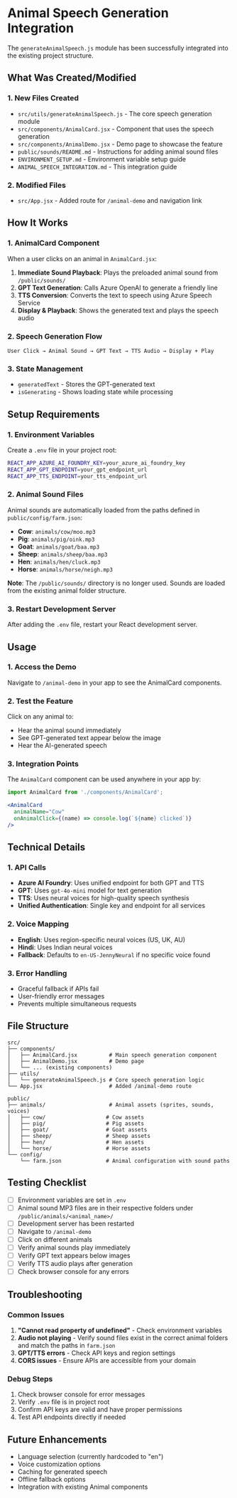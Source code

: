 # Animal Speech Generation Integration

The `generateAnimalSpeech.js` module has been successfully integrated into the existing project structure.

## What Was Created/Modified

### 1. New Files Created
- `src/utils/generateAnimalSpeech.js` - The core speech generation module
- `src/components/AnimalCard.jsx` - Component that uses the speech generation
- `src/components/AnimalDemo.jsx` - Demo page to showcase the feature
- `public/sounds/README.md` - Instructions for adding animal sound files
- `ENVIRONMENT_SETUP.md` - Environment variable setup guide
- `ANIMAL_SPEECH_INTEGRATION.md` - This integration guide

### 2. Modified Files
- `src/App.jsx` - Added route for `/animal-demo` and navigation link

## How It Works

### 1. AnimalCard Component
When a user clicks on an animal in `AnimalCard.jsx`:

1. **Immediate Sound Playback**: Plays the preloaded animal sound from `/public/sounds/`
2. **GPT Text Generation**: Calls Azure OpenAI to generate a friendly line
3. **TTS Conversion**: Converts the text to speech using Azure Speech Service
4. **Display & Playback**: Shows the generated text and plays the speech audio

### 2. Speech Generation Flow
```
User Click → Animal Sound → GPT Text → TTS Audio → Display + Play
```

### 3. State Management
- `generatedText` - Stores the GPT-generated text
- `isGenerating` - Shows loading state while processing

## Setup Requirements

### 1. Environment Variables
Create a `.env` file in your project root:
```bash
REACT_APP_AZURE_AI_FOUNDRY_KEY=your_azure_ai_foundry_key
REACT_APP_GPT_ENDPOINT=your_gpt_endpoint_url
REACT_APP_TTS_ENDPOINT=your_tts_endpoint_url
```

### 2. Animal Sound Files
Animal sounds are automatically loaded from the paths defined in `public/config/farm.json`:
- **Cow**: `animals/cow/moo.mp3`
- **Pig**: `animals/pig/oink.mp3`
- **Goat**: `animals/goat/baa.mp3`
- **Sheep**: `animals/sheep/baa.mp3`
- **Hen**: `animals/hen/cluck.mp3`
- **Horse**: `animals/horse/neigh.mp3`

**Note**: The `/public/sounds/` directory is no longer used. Sounds are loaded from the existing animal folder structure.

### 3. Restart Development Server
After adding the `.env` file, restart your React development server.

## Usage

### 1. Access the Demo
Navigate to `/animal-demo` in your app to see the AnimalCard components.

### 2. Test the Feature
Click on any animal to:
- Hear the animal sound immediately
- See GPT-generated text appear below the image
- Hear the AI-generated speech

### 3. Integration Points
The `AnimalCard` component can be used anywhere in your app by:
```jsx
import AnimalCard from './components/AnimalCard';

<AnimalCard 
  animalName="Cow" 
  onAnimalClick={(name) => console.log(`${name} clicked`)} 
/>
```

## Technical Details

### 1. API Calls
- **Azure AI Foundry**: Uses unified endpoint for both GPT and TTS
- **GPT**: Uses `gpt-4o-mini` model for text generation
- **TTS**: Uses neural voices for high-quality speech synthesis
- **Unified Authentication**: Single key and endpoint for all services

### 2. Voice Mapping
- **English**: Uses region-specific neural voices (US, UK, AU)
- **Hindi**: Uses Indian neural voices
- **Fallback**: Defaults to `en-US-JennyNeural` if no specific voice found

### 3. Error Handling
- Graceful fallback if APIs fail
- User-friendly error messages
- Prevents multiple simultaneous requests

## File Structure
```
src/
├── components/
│   ├── AnimalCard.jsx          # Main speech generation component
│   ├── AnimalDemo.jsx          # Demo page
│   └── ... (existing components)
├── utils/
│   └── generateAnimalSpeech.js # Core speech generation logic
└── App.jsx                     # Added /animal-demo route

public/
├── animals/                    # Animal assets (sprites, sounds, voices)
│   ├── cow/                   # Cow assets
│   ├── pig/                   # Pig assets
│   ├── goat/                  # Goat assets
│   ├── sheep/                 # Sheep assets
│   ├── hen/                   # Hen assets
│   └── horse/                 # Horse assets
└── config/
    └── farm.json              # Animal configuration with sound paths
```

## Testing Checklist

- [ ] Environment variables are set in `.env`
- [ ] Animal sound MP3 files are in their respective folders under `/public/animals/<animal_name>/`
- [ ] Development server has been restarted
- [ ] Navigate to `/animal-demo`
- [ ] Click on different animals
- [ ] Verify animal sounds play immediately
- [ ] Verify GPT text appears below images
- [ ] Verify TTS audio plays after generation
- [ ] Check browser console for any errors

## Troubleshooting

### Common Issues
1. **"Cannot read property of undefined"** - Check environment variables
2. **Audio not playing** - Verify sound files exist in the correct animal folders and match the paths in `farm.json`
3. **GPT/TTS errors** - Check API keys and region settings
4. **CORS issues** - Ensure APIs are accessible from your domain

### Debug Steps
1. Check browser console for error messages
2. Verify `.env` file is in project root
3. Confirm API keys are valid and have proper permissions
4. Test API endpoints directly if needed

## Future Enhancements

- Language selection (currently hardcoded to "en")
- Voice customization options
- Caching for generated speech
- Offline fallback options
- Integration with existing Animal components
